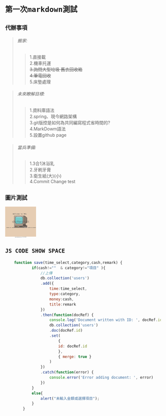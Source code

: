 # `第一次markdown測試`
## `代辦事項`
>###### 搬家:
>>1.直接載  
>>2.機車托運  
>>~~3.詢問大型垃圾 舊衣回收箱~~  
>>~~4.筆電回收~~  
>>5.床墊處理  

>###### 未來瞭解目標:
>>1.資料庫語法  
>>2.spring、現今網路架構  
>>3.git版控是如何為共同編寫程式省時間的?  
>>4.MarkDowm語法  
>>5.設置github page  

>###### 當兵準備:
>>1.3合1沐浴乳  
>>2.牙刷牙膏  
>>3.衛生紙(大)(小)  
>>4.Commit Change test  

## `圖片測試`
 <!-- ![image]( https://github.com/KennyChung2000/Other-file/blob/main/README_PIC/2127237449.webp "MarkDown") -->
 <img src=https://github.com/KennyChung2000/Other-file/blob/main/README_PIC/2127237449.webp  width = "100" height = "100" alt="pic" align=center />

## `JS CODE SHOW SPACE`
```js
    function save(time_select,category,cash,remark) {                                                                                                                      
            if(cash!=""  & category!="項目" ){
                //上傳
                db.collection('users')                                                  
                .add({
                    time:time_select,
                    type:category,
                    money:cash,
                    title:remark
                })
                .then(function(docRef) {
                    console.log('Document written with ID: ', docRef.id)
                    db.collection('users')
                    .doc(docRef.id)
                    .set(
                        {
                        id: docRef.id
                        },
                        { merge: true }
                    )
                })
                .catch(function(error) {
                    console.error('Error adding document: ', error)
                })
            }
            else{
                alert("未輸入金額或選擇項目");
            }
        }
```
